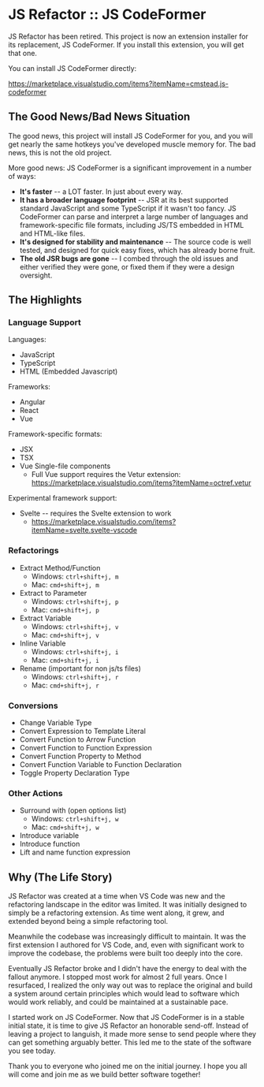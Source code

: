 # JS Refactor :: JS CodeFormer #

JS Refactor has been retired. This project is now an extension installer for its replacement, JS CodeFormer. If you install this extension, you will get that one.

You can install JS CodeFormer directly:

https://marketplace.visualstudio.com/items?itemName=cmstead.js-codeformer

## The Good News/Bad News Situation ##

The good news, this project will install JS CodeFormer for you, and you will get nearly the same hotkeys you've developed muscle memory for. The bad news, this is not the old project.

More good news: JS CodeFormer is a significant improvement in a number of ways:

- **It's faster** -- a LOT faster. In just about every way.
- **It has a broader language footprint** -- JSR at its best supported standard JavaScript and some TypeScript if it wasn't too fancy. JS CodeFormer can parse and interpret a large number of languages and framework-specific file formats, including JS/TS embedded in HTML and HTML-like files.
- **It's designed for stability and maintenance** -- The source code is well tested, and designed for quick easy fixes, which has already borne fruit.
- **The old JSR bugs are gone** -- I combed through the old issues and either verified they were gone, or fixed them if they were a design oversight.

## The Highlights ##

### Language Support ###

Languages:

- JavaScript
- TypeScript
- HTML (Embedded Javascript)

Frameworks:

- Angular
- React
- Vue

Framework-specific formats:

- JSX
- TSX
- Vue Single-file components
    - Full Vue support requires the Vetur extension: https://marketplace.visualstudio.com/items?itemName=octref.vetur

Experimental framework support:

- Svelte -- requires the Svelte extension to work
    - https://marketplace.visualstudio.com/items?itemName=svelte.svelte-vscode

### Refactorings ###

- Extract Method/Function
    - Windows: `ctrl+shift+j, m`
    - Mac: `cmd+shift+j, m`
- Extract to Parameter
    - Windows: `ctrl+shift+j, p`
    - Mac: `cmd+shift+j, p`
- Extract Variable
    - Windows: `ctrl+shift+j, v`
    - Mac: `cmd+shift+j, v`
- Inline Variable
    - Windows: `ctrl+shift+j, i`
    - Mac: `cmd+shift+j, i`
- Rename (important for non js/ts files)
    - Windows: `ctrl+shift+j, r`
    - Mac: `cmd+shift+j, r`

### Conversions ###

- Change Variable Type
- Convert Expression to Template Literal
- Convert Function to Arrow Function
- Convert Function to Function Expression
- Convert Function Property to Method
- Convert Function Variable to Function Declaration
- Toggle Property Declaration Type

### Other Actions ###

- Surround with (open options list)
    - Windows: `ctrl+shift+j, w`
    - Mac: `cmd+shift+j, w`
- Introduce variable
- Introduce function
- Lift and name function expression

## Why (The Life Story) ##

JS Refactor was created at a time when VS Code was new and the refactoring landscape in the editor was limited. It was initially designed to simply be a refactoring extension. As time went along, it grew, and extended beyond being a simple refactoring tool.

Meanwhile the codebase was increasingly difficult to maintain. It was the first extension I authored for VS Code, and, even with significant work to improve the codebase, the problems were built too deeply into the core.

Eventually JS Refactor broke and I didn't have the energy to deal with the fallout anymore. I stopped most work for almost 2 full years. Once I resurfaced, I realized the only way out was to replace the original and build a system around certain principles which would lead to software which would work reliably, and could be maintained at a sustainable pace.

I started work on JS CodeFormer. Now that JS CodeFormer is in a stable initial state, it is time to give JS Refactor an honorable send-off. Instead of leaving a project to languish, it made more sense to send people where they can get something arguably better. This led me to the state of the software you see today.

Thank you to everyone who joined me on the initial journey. I hope you all will come and join me as we build better software together!
